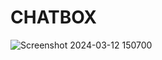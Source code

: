 # CHATBOX
![Screenshot 2024-03-12 150700](https://github.com/potnurukrishnarao/CHATBOX/assets/163103947/1d45af4d-1ba1-476a-b811-7ca441eae287)
